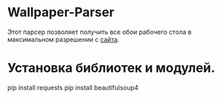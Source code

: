 # Wallpaper-Parser
Этот парсер позволяет получить все обои рабочего стола в максимальном разрешении с [сайта](https://zastavok.net/).
# Установка библиотек и модулей.  
  pip install requests
  pip install beautifulsoup4
